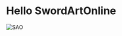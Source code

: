 # Hello SwordArtOnline

![SAO](https://github.com/TracerSAO/Hello-SwordArtOnline/blob/master/wallhaven-8xvwvo_1920x1080.png)
